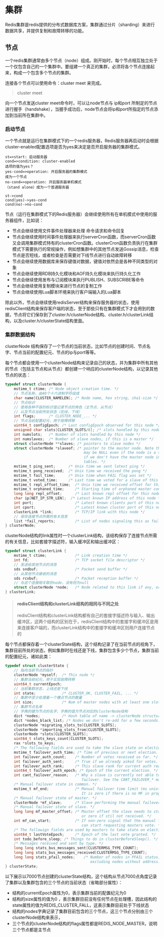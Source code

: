 # 集群

Redis集群是redis提供的分布式数据库方案，集群通过分片（sharding）来进行数据共享，并提供复制和故障转移的功能。

## 节点

一个redis集群通常由多个节点（node）组成。刚开始时，每个节点相互独立处于一个仅包含自己的一个集群中。要组建一个真正的集群，必须将各个节点连接起来，构成一个包含多个节点的集群。

连接各个节点可以使用命令：cluster meet 来完成。

> cluster meet <ip> <port>

向一个节点发送cluster meet命令时，可以让node节点与 ip和port 所制定的节点进行握手（handshake），当握手成功后，node节点会将ip和port所指定的节点添加到当前所在集群中。

### 启动节点

一个节点就是运行在集群模式下的一个redis服务器，Redis服务器再启动时会根据cluster-enabled配置选项是否为yes来决定是否开启服务器的集群模式。

```flow
st=>start: 启动服务器
cond=>condition: cluster-enabled
选项的值为yes？
yes-cond=>operation: 开启服务器的集群模式
成为一个节点
no-cond=>operation: 开启服务器单机模式
（stand alone）成为一个普通服务器

st->cond
cond(yes)->yes-cond
cond(no)->no-cond
```

节点（运行在集群模式下的Redis服务器）会继续使用所有在单机模式中使用的服务器组件，比如说：

- 节点会继续使用文件事件处理器来处理 命令请求和命令回复
- 节点会继续使用时间事件处理器来执行serverCron函数，而serverCron函数又会调用集群模式特有的clusterCron函数。clusterCron函数负责执行在集群模式下需要执行的常规操作，例如想集群中的其他节点发送Gossip消息，检查节点是否短线，或者检查是否需要对下线节点进行自动故障转移
- 节点会继续使用数据库来保存键值对数据，键值对依然会是各种不同类型的对象
- 节点会继续使用RDB持久化模块和AOF持久化模块来执行持久化工作
- 节点会继续使用发布与订阅模块来执行PUBLISH、SUBSCRIBE等命令
- 节点会继续使用复制模块来进行节点的复制工作
- 节点会继续使用Lua脚本环境来执行客户端输入的Lua脚本

除此以外，节点会继续使用redisServer结构来保存服务器的状态，使用redisClient结构来保存客户端的状态，至于那些只有在集群模式下才会用到的数据，节点将它们保存到了cluster.h/clusterNode结构、cluster.h/clusterLink结构，以及cluster.h/clusterState结构里面。

### 集群数据结构

clusterNode 结构保存了一个节点的当前状态，比如节点的创建时间、节点名字、节点当前的配置纪元、节点的ip与port等等。

每个节点都会使用一个clusterNode结构来记录自己的状态，并为集群中所有其他的节点（包括主节点和从节点）都创建一个响应的clusterNode结构，以记录其他节点的状态：

```c
typedef struct clusterNode {
    mstime_t ctime; /* Node object creation time. */
    // 节点名称，由40个十六进制字符组成 
    char name[CLUSTER_NAMELEN]; /* Node name, hex string, sha1-size */
    // 节点标识
    // 使用各种不容的标识值记录节点的角色（主节点、从节点）
    // 以及节点当前所处状态（在线、下线）
    int flags;      /* CLUSTER_NODE_... */
    // 节点当前配置纪元，用于故障转移
    uint64_t configEpoch; /* Last configEpoch observed for this node */
    unsigned char slots[CLUSTER_SLOTS/8]; /* slots handled by this node */
    int numslots;   /* Number of slots handled by this node */
    int numslaves;  /* Number of slave nodes, if this is a master */
    struct clusterNode **slaves; /* pointers to slave nodes */
    struct clusterNode *slaveof; /* pointer to the master node. Note that it
                                    may be NULL even if the node is a slave
                                    if we don't have the master node in our
                                    tables. */
    mstime_t ping_sent;      /* Unix time we sent latest ping */
    mstime_t pong_received;  /* Unix time we received the pong */
    mstime_t fail_time;      /* Unix time when FAIL flag was set */
    mstime_t voted_time;     /* Last time we voted for a slave of this master */
    mstime_t repl_offset_time;  /* Unix time we received offset for this node */
    mstime_t orphaned_time;     /* Starting time of orphaned master condition */
    long long repl_offset;      /* Last known repl offset for this node. */
    char ip[NET_IP_STR_LEN];  /* Latest known IP address of this node */
    int port;                   /* Latest known clients port of this node */
    int cport;                  /* Latest known cluster port of this node. */
    clusterLink *link;          /* TCP/IP link with this node */
    // 保存连接节点所需的有关信息
    list *fail_reports;         /* List of nodes signaling this as failing */
} clusterNode;
```

clusterNode结构的link属性时一个clusterLink结构，该结构保存了连接节点所需的有关信息，比如套接字描述符，输入缓冲区和输出缓冲区：

```c
typedef struct clusterLink {
    mstime_t ctime;             /* Link creation time */
    int fd;                     /* TCP socket file descriptor */
  	// 发送给其他节点的消息
    sds sndbuf;                 /* Packet send buffer */
    // 从其他节点接收的消息
    sds rcvbuf;                 /* Packet reception buffer */
    // 与这个连接相关联的node，没有则为null
    struct clusterNode *node;   /* Node related to this link if any, or NULL */
} clusterLink;
```

> #### redisClient结构和clusterLink结构的相同与不同之处
>
> redisClient结构和clusterLink结构都有自己的套接字描述符与输入、输出缓冲区，这两个结构的区别在于，redisClient结构中的套接字和缓冲区是用来连接客户端的，而clusterLink结构中的套接字和缓冲区则用户连接节点的

每个节点都保存着一个clusterState结构，这个结构记录了在当前节点的视角下，集群目前所处的状态，例如集群时在线还是下线，集群包含多少个节点，集群当前的配置纪元，诸如此类：

```c
typedef struct clusterState {
    // 指向当前节点的指针
    clusterNode *myself;  /* This node */
    // 集群当前纪元，用于实现故障转移
    uint64_t currentEpoch;
    // 当前集群状态，上线还是下线
    int state;            /* CLUSTER_OK, CLUSTER_FAIL, ... */
    // 集群中至少处理着一个槽点节点的数量
    int size;             /* Num of master nodes with at least one slot */
    // 集群节点名单
    // 字典的键为节点的名字，字典的值为节点对应的clusterNode结构
    dict *nodes;          /* Hash table of name -> clusterNode structures */
    dict *nodes_black_list; /* Nodes we don't re-add for a few seconds. */
    clusterNode *migrating_slots_to[CLUSTER_SLOTS];
    clusterNode *importing_slots_from[CLUSTER_SLOTS];
    clusterNode *slots[CLUSTER_SLOTS];
    uint64_t slots_keys_count[CLUSTER_SLOTS];
    rax *slots_to_keys;
    /* The following fields are used to take the slave state on elections. */
    mstime_t failover_auth_time; /* Time of previous or next election. */
    int failover_auth_count;    /* Number of votes received so far. */
    int failover_auth_sent;     /* True if we already asked for votes. */
    int failover_auth_rank;     /* This slave rank for current auth request. */
    uint64_t failover_auth_epoch; /* Epoch of the current election. */
    int cant_failover_reason;   /* Why a slave is currently not able to
                                   failover. See the CANT_FAILOVER_* macros. */
    /* Manual failover state in common. */
    mstime_t mf_end;            /* Manual failover time limit (ms unixtime).
                                   It is zero if there is no MF in progress. */
    /* Manual failover state of master. */
    clusterNode *mf_slave;      /* Slave performing the manual failover. */
    /* Manual failover state of slave. */
    long long mf_master_offset; /* Master offset the slave needs to start MF
                                   or zero if stil not received. */
    int mf_can_start;           /* If non-zero signal that the manual failover
                                   can start requesting masters vote. */
    /* The followign fields are used by masters to take state on elections. */
    uint64_t lastVoteEpoch;     /* Epoch of the last vote granted. */
    int todo_before_sleep; /* Things to do in clusterBeforeSleep(). */
    /* Messages received and sent by type. */
    long long stats_bus_messages_sent[CLUSTERMSG_TYPE_COUNT];
    long long stats_bus_messages_received[CLUSTERMSG_TYPE_COUNT];
    long long stats_pfail_nodes;    /* Number of nodes in PFAIL status,
                                       excluding nodes without address. */
} clusterState;

```

以下展示以7000节点创建的clusterState结构，这个结构从节点7000点角度记录了集群以及集群包含的三个节点的当前状态（省略部分属性）：

- 结构的currentEpoch属性为0，表示集群当前的配置纪元为0
- 结构的size属性的值为0 ，表示集群目前没有任何节点在处理槽，因此结构的state属性的值为REDIS_CLUSTER_FALL，这表示集群目前处于下线状态
- 结构的nodes字典记录了集群目前包含的三个节点，这三个节点分别由三个clusterNode结构来表示，
- 三个节点的clusterNode结构的flags属性都是REDIS_NODE_MASTER，说明三个节点都是主节点

